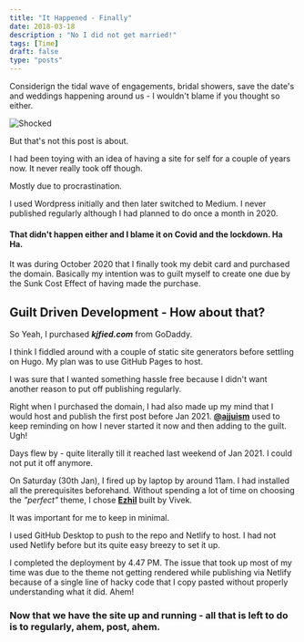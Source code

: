 ```yaml
---
title: "It Happened - Finally"
date: 2018-03-18
description : "No I did not get married!"
tags: [Time]
draft: false
type: "posts"
---
```


Considerign the tidal wave of engagements, bridal showers, save the date's and weddings happening around us - I wouldn't blame if you thought so either.

   ![Shocked](https://media.giphy.com/media/3oEjHKvjqt5pssL99C/giphy.gif)

But that's not this post is about.

I had been toying with an idea of having a site for self for a couple of years now. 
It never really took off though. 

Mostly due to procrastination.

I used Wordpress initially and then later switched to Medium. I never published regularly although I had planned to do once a month in 2020. 

#### That didn't happen either and I blame it on Covid and the lockdown. Ha Ha.

It was during October 2020 that I finally took my debit card and purchased the domain. Basically my intention was to guilt myself to create one due by the Sunk Cost Effect of having made the purchase. 

##  Guilt Driven Development - How about that?

So Yeah, I purchased _**kjfied.com**_ from GoDaddy. 

I think I fiddled around with a couple of static site generators before settling on Hugo. My plan was to use GitHub Pages to host.

I was sure that I wanted something hassle free because I didn't want another reason to put off publishing regularly.

Right when I purchased the domain, I had also made up my mind that I would host and publish the first post before Jan 2021.
**[@ajjuism](https://www.instagram.com/ajjuism/?hl=en)** used to keep reminding on how I never started it now and then adding to the guilt. Ugh!

Days flew by - quite literally till it reached last weekend of Jan 2021. I could not put it off anymore. 

On Saturday (30th Jan), I fired up by laptop by around 11am. I had installed all the prerequisites beforehand.
Without spending a lot of time on choosing the *"perfect"* theme, I chose **[Ezhil](https://github.com/vividvilla/ezhil)** built by Vivek.

It was important for me to keep in minimal.

I used GitHub Desktop to push to the repo and Netlify to host. I had not used Netlify before but its quite easy breezy to set it up. 

I completed the deployment by 4.47 PM. The issue that took up most of my time was due to the theme not getting rendered while publishing via Netlify because of a single line of hacky code that I copy pasted without properly understanding what it did. Ahem!

###   Now that we have the site up and running - all that is left to do is to regularly, ahem, post, ahem.






